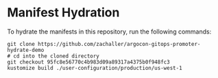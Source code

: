 # Manifest Hydration

To hydrate the manifests in this repository, run the following commands:

```shell
git clone https://github.com/zachaller/argocon-gitops-promoter-hydrate-demo
# cd into the cloned directory
git checkout 95fc8e56770c4b983d09a89317a4375b0f948fc3
kustomize build ./user-configuration/production/us-west-1
```
